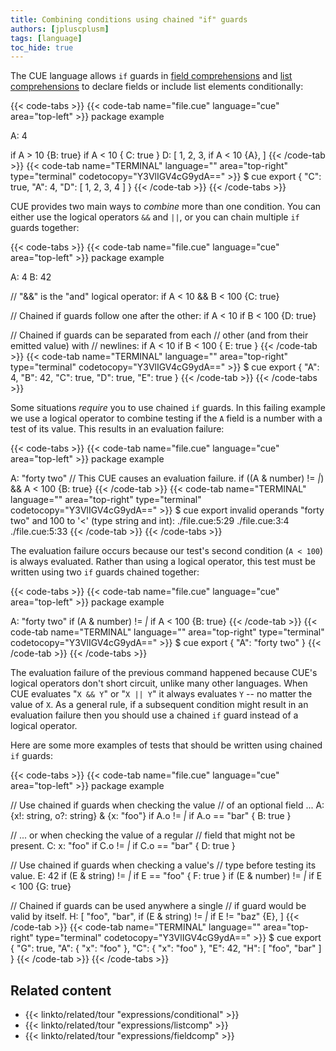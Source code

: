 ```yaml
---
title: Combining conditions using chained "if" guards
authors: [jpluscplusm]
tags: [language]
toc_hide: true
---
```


The CUE language allows `if` guards in
[field comprehensions]({{<relref"docs/tour/expressions/fieldcomp">}})
and
[list comprehensions]({{<relref"docs/tour/expressions/listcomp">}})
to declare fields or include list elements conditionally:

<!--more-->

{{< code-tabs >}}
{{< code-tab name="file.cue" language="cue" area="top-left" >}}
package example

A: 4

if A > 10 {B: true}
if A < 10 {
	C: true
}
D: [
	1, 2, 3,
	if A < 10 {A},
]
{{< /code-tab >}}
{{< code-tab name="TERMINAL" language="" area="top-right" type="terminal" codetocopy="Y3VlIGV4cG9ydA==" >}}
$ cue export
{
    "C": true,
    "A": 4,
    "D": [
        1,
        2,
        3,
        4
    ]
}
{{< /code-tab >}}
{{< /code-tabs >}}

CUE provides two main ways to *combine* more than one condition.
You can either use the logical operators `&&` and `||`,
or you can chain multiple `if` guards together:

{{< code-tabs >}}
{{< code-tab name="file.cue" language="cue" area="top-left" >}}
package example

A: 4
B: 42

// "&&" is the "and" logical operator:
if A < 10 && B < 100 {C: true}

// Chained if guards follow one after the other:
if A < 10 if B < 100 {D: true}

// Chained if guards can be separated from each
// other (and from their emitted value) with
// newlines:
if A < 10
if B < 100 {
	E: true
}
{{< /code-tab >}}
{{< code-tab name="TERMINAL" language="" area="top-right" type="terminal" codetocopy="Y3VlIGV4cG9ydA==" >}}
$ cue export
{
    "A": 4,
    "B": 42,
    "C": true,
    "D": true,
    "E": true
}
{{< /code-tab >}}
{{< /code-tabs >}}

Some situations *require* you to use chained `if` guards.
In this failing example we use a logical operator to combine
testing if the `A` field is a number with
a test of its value.
This results in an evaluation failure:

{{< code-tabs >}}
{{< code-tab name="file.cue" language="cue" area="top-left" >}}
package example

A: "forty two"
// This CUE causes an evaluation failure.
if ((A & number) != _|_) && A < 100 {B: true}
{{< /code-tab >}}
{{< code-tab name="TERMINAL" language="" area="top-right" type="terminal" codetocopy="Y3VlIGV4cG9ydA==" >}}
$ cue export
invalid operands "forty two" and 100 to '<' (type string and int):
    ./file.cue:5:29
    ./file.cue:3:4
    ./file.cue:5:33
{{< /code-tab >}}
{{< /code-tabs >}}

The evaluation failure occurs because our test's second condition (`A < 100`)
is always evaluated.
Rather than using a logical operator, this test must be written using two `if`
guards chained together:

{{< code-tabs >}}
{{< code-tab name="file.cue" language="cue" area="top-left" >}}
package example

A: "forty two"
if (A & number) != _|_ if A < 100 {B: true}
{{< /code-tab >}}
{{< code-tab name="TERMINAL" language="" area="top-right" type="terminal" codetocopy="Y3VlIGV4cG9ydA==" >}}
$ cue export
{
    "A": "forty two"
}
{{< /code-tab >}}
{{< /code-tabs >}}


The evaluation failure of the previous command happened
because CUE's logical operators don't short circuit,
unlike many other languages.
When CUE evaluates "`X && Y`" or "`X || Y`"
it always evaluates `Y` -- no matter the value of `X`.
As a general rule,
if a subsequent condition might result in an evaluation failure
then you should use a chained `if` guard
instead of a logical operator.

Here are some more examples of tests that should be written using chained `if` guards:

{{< code-tabs >}}
{{< code-tab name="file.cue" language="cue" area="top-left" >}}
package example

// Use chained if guards when checking the value
// of an optional field ...
A: {x!: string, o?: string} & {x: "foo"}
if A.o != _|_ if A.o == "bar" {
	B: true
}

// ... or when checking the value of a regular
// field that might not be present.
C: x: "foo"
if C.o != _|_ if C.o == "bar" {
	D: true
}

// Use chained if guards when checking a value's
// type before testing its value.
E: 42
if (E & string) != _|_ if E == "foo" {
	F: true
}
if (E & number) != _|_ if E < 100 {G: true}

// Chained if guards can be used anywhere a single
// if guard would be valid by itself.
H: [
	"foo", "bar",
	if (E & string) != _|_
	if E != "baz" {E},
]
{{< /code-tab >}}
{{< code-tab name="TERMINAL" language="" area="top-right" type="terminal" codetocopy="Y3VlIGV4cG9ydA==" >}}
$ cue export
{
    "G": true,
    "A": {
        "x": "foo"
    },
    "C": {
        "x": "foo"
    },
    "E": 42,
    "H": [
        "foo",
        "bar"
    ]
}
{{< /code-tab >}}
{{< /code-tabs >}}

## Related content

- {{< linkto/related/tour "expressions/conditional" >}}
- {{< linkto/related/tour "expressions/listcomp" >}}
- {{< linkto/related/tour "expressions/fieldcomp" >}}
